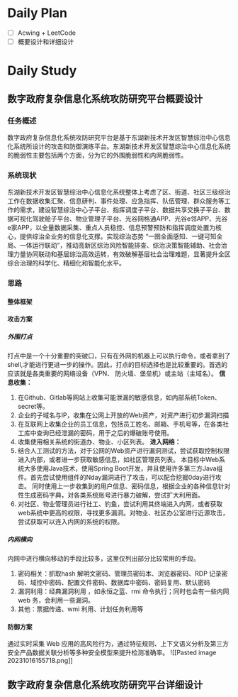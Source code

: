 # Daily Plan
- [ ] Acwing + LeetCode
- [ ] 概要设计和详细设计
# Daily Study
## 数字政府复杂信息化系统攻防研究平台概要设计
### 任务概述
数字政府复杂信息化系统攻防研究平台是基于东湖新技术开发区智慧综治中心信息化系统所设计的攻击和防御演练平台。东湖新技术开发区智慧综治中心信息化系统的脆弱性主要包括两个方面，分为它的外围脆弱性和内网脆弱性。
### 系统现状
东湖新技术开发区智慧综治中心信息化系统整体上考虑了区、街道、社区三级综治工作在数据收集汇聚、信息研判、事件处理、应急指挥、队伍管理、群众服务等工作的需求，建设智慧综治中心子平台、指挥调度子平台、数据共享交换子平台、数据可视化驾驶舱子平台、物业管理子平台、光谷网格通APP、光谷e邻APP、光谷e家APP，以全量数据采集、重点人员稳控、信息预警预防和指挥调度处置为核心，提供综治全业务的信息化支撑。实现综治态势 “一图全面感知、一键可知全局、一体运行联动”，推动高新区综治风险智能排查、综治决策智能辅助、社会治理力量协同联动和基层综治高效运转，有效破解基层社会治理难题，显著提升全区综合治理的科学化、精细化和智能化水平。
### 思路
#### 整体框架
#### 攻击方案
##### 外围打点
打点中是一个十分重要的突破口，只有在外网的机器上可以执行命令，或者拿到了 shell,才能进行更进一步的操作。因此，打点的目标选择也是比较重要的。首选的应该就是各类重要的网络设备（VPN、 防火墙、堡垒机）或主站（主域名）。
**信息收集：**
1. 在Github、Gitlab等网站上收集可能泄漏的敏感信息，如内部系统Token、secret等。
2. 企业的子域名与IP，收集在公网上开放的Web资产，对资产进行初步漏洞扫描
3. 在互联网上收集企业的员工信息，包括员工姓名、邮箱、手机号等，在各类社工库中查询已经泄漏的密码，用于之后的爆破账号使用。
4. 收集使用相关系统的街道办、物业、小区列表。
**进入网络：**
5. 结合人工测试的方法，对于公网的Web资产进行漏洞测试，尝试获取控制权限进入内部，或者进一步获取敏感信息，如社区管理员列表。
本目标中Web系统大多使用Java技术，使用Spring Boot开发，并且使用许多第三方Java组件。首先尝试使用组件的Nday漏洞进行了攻击，可以配合挖掘0day进行攻击。
同时使用上一步收集到的用户信息、密码信息，根据企业的各种信息针对性生成密码字典，对各类系统账号进行暴力破解，尝试扩大利用面。
6. 对社区、物业管理员进行社工、钓鱼，尝试利用其终端进入内网，或者获取web系统中更高的权限，寻找更多漏洞。对物业、社区办公室进行近源攻击，尝试获取可以连入内网的系统的权限。
##### 内网横向
内网中进行横向移动的手段比较多，这里仅列出部分比较常用的手段。
1. 密码相关：抓取hash 解明文密码、管理员密码本、浏览器密码、RDP 记录密码、域控中密码、配置文件密码、数据库中密码、密码复用、默认密码
2. 漏洞利用：经典漏洞利用 ，如永恒之蓝、rmi 命令执行；同时也会有一些内网 web 务，会利用一些漏洞。
3. 其他：票据传递、wmi 利用、计划任务利用等
#### 防御方案
 通过实时采集 Web 应用的高风险行为，通过特征规则、上下文语义分析及第三方安全产品数据关联分析等多种安全模型来提升检测准确率。
![[Pasted image 20231016155718.png]]
## 数字政府复杂信息化系统攻防研究平台详细设计